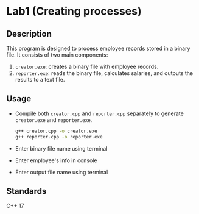 # Lab1 (Creating processes)

## Description
This program is designed to process employee records stored in a binary file. It consists of two main components:
1. `creator.exe`: creates a binary file with employee records.
2. `reporter.exe`: reads the binary file, calculates salaries, and outputs the results to a text file.

## Usage
- Compile both `creator.cpp` and `reporter.cpp` separately to generate `creator.exe` and `reporter.exe`.
   
   ```bash
   g++ creator.cpp -o creator.exe
   g++ reporter.cpp -o reporter.exe

- Enter binary file name using terminal
- Enter employee's info in console
- Enter output file name using terminal
  
## Standards
C++ 17
